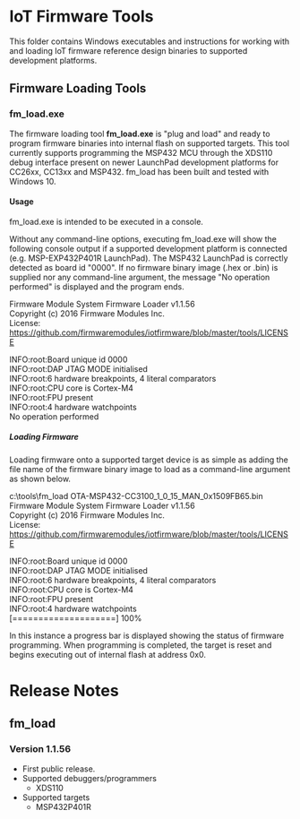 # IoT Firmware Tools

This folder contains Windows executables and instructions for working with and loading IoT firmware reference design binaries to supported development platforms.

## Firmware Loading Tools

### fm_load.exe

The firmware loading tool **fm_load.exe** is "plug and load" and ready to program firmware binaries into internal flash on supported targets.    This tool currently supports programming the MSP432 MCU through the XDS110 debug interface present on newer LaunchPad development platforms for CC26xx, CC13xx and MSP432.  fm_load has been built and tested with Windows 10.

#### Usage

fm_load.exe is intended to be executed in a console.

Without any command-line options, executing fm_load.exe will show the following console output if a supported development platform is connected (e.g. MSP-EXP432P401R LaunchPad).  The MSP432 LaunchPad is correctly detected as board id "0000".   If no firmware binary image (.hex or .bin) is supplied nor any command-line argument, the message "No operation performed" is displayed and the program ends.

Firmware Module System Firmware Loader v1.1.56  
Copyright (c) 2016 Firmware Modules Inc.  
License: https://github.com/firmwaremodules/iotfirmware/blob/master/tools/LICENSE  

INFO:root:Board unique id 0000  
INFO:root:DAP JTAG MODE initialised  
INFO:root:6 hardware breakpoints, 4 literal comparators  
INFO:root:CPU core is Cortex-M4  
INFO:root:FPU present  
INFO:root:4 hardware watchpoints  
No operation performed  

##### Loading Firmware

Loading firmware onto a supported target device is as simple as adding the file name of the firmware binary image to load as a command-line argument as shown below.

c:\tools\fm_load OTA-MSP432-CC3100_1_0_15_MAN_0x1509FB65.bin  
Firmware Module System Firmware Loader v1.1.56  
Copyright (c) 2016 Firmware Modules Inc.  
License: https://github.com/firmwaremodules/iotfirmware/blob/master/tools/LICENSE  

INFO:root:Board unique id 0000  
INFO:root:DAP JTAG MODE initialised  
INFO:root:6 hardware breakpoints, 4 literal comparators  
INFO:root:CPU core is Cortex-M4  
INFO:root:FPU present  
INFO:root:4 hardware watchpoints  
[====================] 100%  

In this instance a progress bar is displayed showing the status of firmware programming.  When programming is completed, the target is reset and begins executing out of internal flash at address 0x0.


# Release Notes

## fm_load

### Version 1.1.56

* First public release.
* Supported debuggers/programmers
  * XDS110
* Supported targets
  * MSP432P401R 
